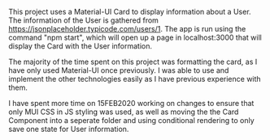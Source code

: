 This project uses a Material-UI Card to display information about a User. The information of the User is gathered from https://jsonplaceholder.typicode.com/users/1.
The app is run using the command "npm start", which will open up a page in localhost:3000 that will display the Card with the User information.

The majority of the time spent on this project was formatting the card, as I have only used Material-UI once previously. I was able to use and implement the other technologies
easily as I have previous experience with them.

I have spent more time on 15FEB2020 working on changes to ensure that only MUI CSS in JS styling was used, as well as moving the the Card Component into a seperate folder and using conditional rendering to only save one state for User information.
